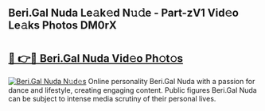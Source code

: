 ## Beri.Gal Nuda Le𝚊k𝚎d N𝚞𝚍e - Part-zV1 Vid𝚎o Le𝚊ks Photos DM0rX

# <h2><a href="http://fbb9k5b.evod.top/?m=Beri.Gal+Nuda">🔗 👉🔴 Beri.Gal Nuda Vid𝚎o Ph𝚘t𝚘s</a></h2>

[![Beri.Gal Nuda N𝚞d𝚎s](https://i.imgur.com/8V9OHl7.gif)](http://fbb9k5b.evod.top/?m=Beri.Gal+Nuda)
Online personality Beri.Gal Nuda with a passion for dance and lifestyle, creating engaging content. Public figures Beri.Gal Nuda can be subject to intense media scrutiny of their personal lives. 
